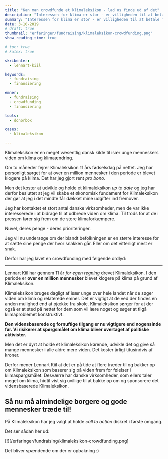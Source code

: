 ```yaml
---
title: "Kan man crowdfunde et klimaleksikon - lad os finde ud af det"
description: "Interessen for klima er stor - er villigheden til at betale for viden på området det også?"
summary: "Interessen for klima er stor - er villigheden til at betale for viden på området det også?"
date: 3-10-2019
# draft: true
thumbnail: "erfaringer/fundraising/klimaleksikon-crowdfunding.png"
show_reading_time: true

# toc: true
# katex: true

skribenter:
  - lennart-kiil

keywords:
  - fundraising
  - finansiering

emner:
  - fundraising
  - crowdfunding
  - finansiering

tools:
  - donorbox

cases:
  - klimaleksikon

---
```


Klimaleksikon er en meget væsentlig dansk kilde til især unge menneskers viden om klima og klimaændring.

Om to måneder fejrer Klimaleksikon 11 års fødselsdag på nettet. Jeg har personligt sørget for at over en million mennesker i den periode er blevet klogere på klima. Det har jeg gjort rent _pro bono_.

Men det koster at udvikle og holde et klimaleksikon _up to date_ og jeg har derfor besluttet at jeg vil skabe et økonomisk fundament for Klimaleksikon der gør at jeg i det mindte får dækket mine udgifter ind fremover.

Jeg har kontaktet et stort antal danske virksomheder, men de var ikke interesserede i at bidrage til at udbrede viden om klima. Til trods for at de i pressen fører sig frem om de store klimaforkæmpere.

Nuvel, deres penge - deres prioriteringer.

Jeg vil nu undersøge om der blandt befolkningen er en større interesse for at sætte sine penge der hvor snakken går. Eller om det vitterligt mest er snak.

Derfor har jeg lavet en crowdfunding med følgende ordlyd:

----
Lennart Kiil har gennem 11 år _for egen regning_ drevet Klimaleksikon. I den periode er **over en million mennesker** blevet klogere på klima på grund af Klimaleksikon.

Klimaleksikon bruges dagligt af især unge over hele landet når de søger viden om klima og relaterede emner. Det er vigtigt at de ved der findes en anden mulighed end at pjække fra skole. Klimaleksikon sørger for at der også er at sted på nettet for dem som vil lære noget og søger at tilgå klimaproblemet konstruktivt.

**Den vidensbaserede og fornuftige tilgang er nu vigtigere end nogensinde før. Vi risikerer at spørgsmålet om klima bliver overtaget af politiske aktivister.**

Men det er dyrt at holde et klimaleksikon kørende, udvikle det og give så mange mennesker i alle aldre mere viden. Det koster årligt titusindvis af kroner.

Derfor mener Lennart Kiil at det er på tide at flere træder til og bakker op om Klimaleksikon som baserer sig på viden frem for følelser i klimaspørgsmålet. Desværre har danske virksomheder, som ellers taler meget om klima, hidtil vist sig uvillige til at bakke op om og sponsorere det vidensbaserede Klimaleksikon.

**Så nu må almindelige borgere og gode mennesker træde til!**
----

På Klimaleksikon har jeg valgt at holde _call to action_ diskret i første omgang.

Det ser sådan her ud:

[!][/erfaringer/fundraising/klimaleksikon-crowdfunding.png]

Det bliver spændende om der er opbakning :)
